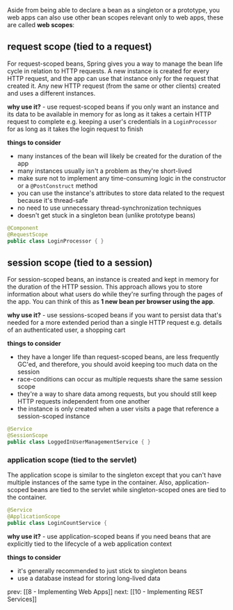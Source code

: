 Aside from being able to declare a bean as a singleton or a prototype, you web apps can also use other bean scopes relevant only to web apps, these are called **web scopes**:

## request scope (tied to a request)
For request-scoped beans, Spring gives you a way to manage the bean life cycle in relation to HTTP requests. A new instance is created for every HTTP request, and the app can use that instance only for the request that created it. Any new HTTP request (from the same or other clients) created and uses a different instances.

**why use it?** - use request-scoped beans if you only want an instance and its data to be available in memory for as long as it takes a certain HTTP request to complete e.g. keeping a user's credentials in a `LoginProcessor` for as long as it takes the login request to finish

**things to consider**
- many instances of the bean will likely be created for the duration of the app
- many instances usually isn't a problem as they're short-lived
- make sure not to implement any time-consuming logic in the constructor or a `@PostConstruct` method
- you can use the instance's attributes to store data related to the request because it's thread-safe
- no need to use unnecessary thread-synchronization techniques
- doesn't get stuck in a singleton bean (unlike prototype beans)

```java
@Component
@RequestScope
public class LoginProcessor { }
```

## session scope (tied to a session)
For session-scoped beans, an instance is created and kept in memory for the duration of the HTTP session. This approach allows you to store information about what users do while they're surfing through the pages of the app. You can think of this as **1 new bean per browser using the app**.

**why use it?** - use sessions-scoped beans if you want to persist data that's needed for a more extended period than a single HTTP request e.g. details of an authenticated user, a shopping cart

**things to consider**
- they have a longer life than request-scoped beans, are less frequently GC'ed, and therefore, you should avoid keeping too much data on the session
- race-conditions can occur as multiple requests share the same session scope
- they're a way to share data among requests, but you should still keep HTTP requests independent from one another
- the instance is only created when a user visits a page that reference a session-scoped instance

```java
@Service
@SessionScope
public class LoggedInUserManagementService { }
```

### application scope (tied to the servlet)
The application scope is similar to the singleton except that you can't have multiple instances of the same type in the container. Also, application-scoped beans are tied to the servlet while singleton-scoped ones are tied to the container.

```java
@Service  
@ApplicationScope  
public class LoginCountService {
```

**why use it?** - use application-scoped beans if you need beans that are explicitly tied to the lifecycle of a web application context

**things to consider**
- it's generally recommended to just stick to singleton beans 
- use a database instead for storing long-lived data

prev: [[8 - Implementing Web Apps]]
next: [[10 - Implementing REST Services]]